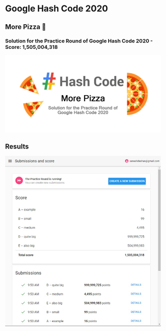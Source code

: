 # Google Hash Code 2020

## More Pizza 🍕
### Solution for the Practice Round of Google Hash Code 2020 - Score: 1,505,004,318

<img src="Images/More Pizza.jpg">


## Results

<img src="Images/Results.jpg">
